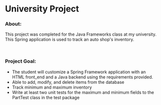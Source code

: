 # University Project

### About:
This project was completed for the Java Frameworks class at my university. This Spring application is used to track an auto shop's inventory. 

<br>

### Project Goal:
- The student will customize a Spring Framework application with an HTML front_end and a Java backend using the requirements provided.
- Able to add, modify, and delete items from the database
- Track minimum and maximum inventory
- Write at least two unit tests for the maximum and minimum fields to the PartTest class in the test package
